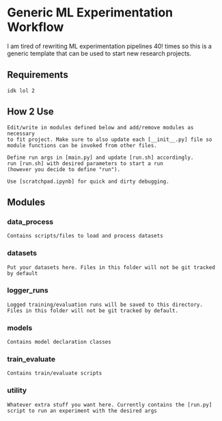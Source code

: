 # Generic ML Experimentation Workflow
I am tired of rewriting ML experimentation pipelines 40! times so this is a generic template that can be used to start new research projects. 
## Requirements
	idk lol 2
## How 2 Use
	Edit/write in modules defined below and add/remove modules as necessary 		     
	to fit project. Make sure to also update each [__init__.py] file so 
	module functions can be invoked from other files.
	
	Define run args in [main.py] and update [run.sh] accordingly.
	run [run.sh] with desired parameters to start a run 
	(however you decide to define "run").

	Use [scratchpad.ipynb] for quick and dirty debugging.
## Modules
### data_process 
	Contains scripts/files to load and process datasets 
### datasets
	Put your datasets here. Files in this folder will not be git tracked 
	by default
### logger_runs
	Logged training/evaluation runs will be saved to this directory. 
	Files in this folder will not be git tracked by default.
### models
	Contains model declaration classes
###  train_evaluate
	Contains train/evaluate scripts
### utility
	Whatever extra stuff you want here. Currently contains the [run.py]
	script to run an experiment with the desired args
	
	
